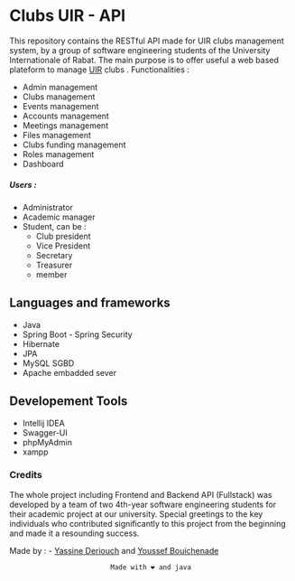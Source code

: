 # Clubs UIR - API

This repository contains the RESTful API made for UIR clubs management system, by a group of software engineering students of the University Internationale of Rabat.
The main purpose is to offer useful a web based plateform to manage [UIR](https://www.uir.ac.ma/en) clubs . 
Functionalities : 
  - Admin management
  - Clubs management
  - Events management
  - Accounts management
  - Meetings management
  - Files management
  - Clubs funding management
  - Roles management
  - Dashboard 
##### Users : 
  - Administrator
  - Academic manager
  - Student,   can be :
      - Club president 
      - Vice President 
      - Secretary
      - Treasurer
       - member
        
## Languages and frameworks

- Java
- Spring Boot - Spring Security
- Hibernate 
- JPA
- MySQL SGBD
- Apache embadded sever

## Developement Tools

- Intellij IDEA 
- Swagger-UI
- phpMyAdmin 
- xampp

### Credits 
The whole project including Frontend and Backend API (Fullstack) was developed by a team of two 4th-year software engineering students for their academic project at our university.
Special greetings to the key individuals who contributed significantly to this project from the beginning and made it a resounding success.

Made by : - [Yassine Deriouch](https://github.com/YassineDeriouch) and [Youssef Bouichenade](https://github.com/Youssef-Yb07/) 
<br>

```						     Made with ❤️ and java		     			      ``` <br>





